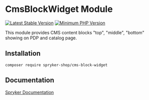 # CmsBlockWidget Module
[![Latest Stable Version](https://poser.pugx.org/spryker-shop/cms-block-widget/v/stable.svg)](https://packagist.org/packages/spryker-shop/cms-block-widget)
[![Minimum PHP Version](https://img.shields.io/badge/php-%3E%3D%208.0-8892BF.svg)](https://php.net/)

This module provides CMS content blocks "top", "middle", "bottom" showing on PDP and catalog page.

## Installation

```
composer require spryker-shop/cms-block-widget
```

## Documentation

[Spryker Documentation](https://docs.spryker.com)
